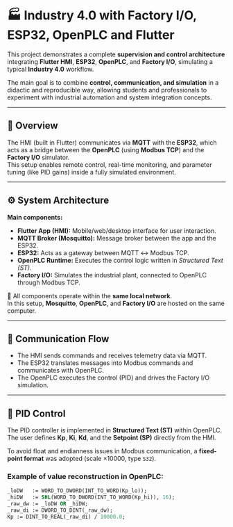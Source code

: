 # 🏭 Industry 4.0 with Factory I/O, ESP32, OpenPLC and Flutter

This project demonstrates a complete **supervision and control architecture** integrating **Flutter HMI**, **ESP32**, **OpenPLC**, and **Factory I/O**, simulating a typical **Industry 4.0** workflow.  

The main goal is to combine **control, communication, and simulation** in a didactic and reproducible way, allowing students and professionals to experiment with industrial automation and system integration concepts.

---

## 🚀 Overview

The HMI (built in Flutter) communicates via **MQTT** with the **ESP32**, which acts as a bridge between the **OpenPLC** (using **Modbus TCP**) and the **Factory I/O** simulator.  
This setup enables remote control, real-time monitoring, and parameter tuning (like PID gains) inside a fully simulated environment.

---

## ⚙️ System Architecture

**Main components:**
- **Flutter App (HMI):** Mobile/web/desktop interface for user interaction.  
- **MQTT Broker (Mosquitto):** Message broker between the app and the ESP32.  
- **ESP32:** Acts as a gateway between MQTT ↔ Modbus TCP.  
- **OpenPLC Runtime:** Executes the control logic written in *Structured Text (ST)*.  
- **Factory I/O:** Simulates the industrial plant, connected to OpenPLC through Modbus TCP.

📡 All components operate within the **same local network**.  
In this setup, **Mosquitto**, **OpenPLC**, and **Factory I/O** are hosted on the same computer.

---

## 🧩 Communication Flow


- The HMI sends commands and receives telemetry data via MQTT.  
- The ESP32 translates messages into Modbus commands and communicates with OpenPLC.  
- The OpenPLC executes the control (PID) and drives the Factory I/O simulation.

---

## 🧠 PID Control

The PID controller is implemented in **Structured Text (ST)** within OpenPLC.  
The user defines **Kp**, **Ki**, **Kd**, and the **Setpoint (SP)** directly from the HMI.  

To avoid float and endianness issues in Modbus communication, a **fixed-point format** was adopted (scale ×10000, type `S32`).

### Example of value reconstruction in OpenPLC:
```pascal
_loDW   := WORD_TO_DWORD(INT_TO_WORD(Kp_lo));
_hiDW   := SHL(WORD_TO_DWORD(INT_TO_WORD(Kp_hi)), 16);
_raw_dw := _loDW OR _hiDW;
_raw_di := DWORD_TO_DINT(_raw_dw);
Kp := DINT_TO_REAL(_raw_di) / 10000.0;
